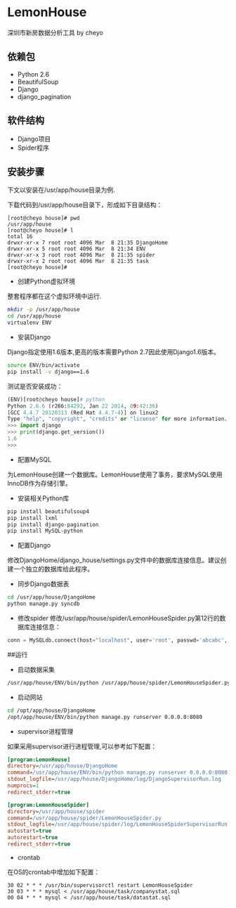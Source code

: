 # LemonHouse

深圳市新房数据分析工具 by cheyo

## 依赖包

- Python 2.6
- BeautifulSoup
- Django
- django_pagination

## 软件结构

- Django项目
- Spider程序

## 安装步骤

下文以安装在/usr/app/house目录为例.

下载代码到/usr/app/house目录下，形成如下目录结构：

```
[root@cheyo house]# pwd
/usr/app/house
[root@cheyo house]# l
total 16
drwxr-xr-x 7 root root 4096 Mar  8 21:35 DjangoHome
drwxr-xr-x 5 root root 4096 Mar  8 21:34 ENV
drwxr-xr-x 3 root root 4096 Mar  8 21:35 spider
drwxr-xr-x 2 root root 4096 Mar  8 21:35 task
[root@cheyo house]#
```

+ 创建Python虚拟环境

整套程序都在这个虚拟环境中运行.

```bash
mkdir -p /usr/app/house
cd /usr/app/house
virtualenv ENV
```

+ 安装Django

Django指定使用1.6版本,更高的版本需要Python 2.7因此使用Django1.6版本。

```bash
source ENV/bin/activate
pip install -v django==1.6
```

测试是否安装成功：

```python
(ENV)[root@cheyo house]# python
Python 2.6.6 (r266:84292, Jan 22 2014, 09:42:36)
[GCC 4.4.7 20120313 (Red Hat 4.4.7-4)] on linux2
Type "help", "copyright", "credits" or "license" for more information.
>>> import django
>>> print(django.get_version())
1.6
>>>
```

+ 配置MySQL

为LemonHouse创建一个数据库。LemonHouse使用了事务，要求MySQL使用InnoDB作为存储引擎。

+ 安装相关Python库

```bash
pip install beautifulsoup4
pip install lxml
pip install django-pagination
pip install MySQL-python
```

+ 配置Django

修改DjangoHome/django_house/settings.py文件中的数据库连接信息。建议创建一个独立的数据库给此程序。

+ 同步Django数据表

```bash
cd /usr/app/house/DjangoHome
python manage.py syncdb
```

+ 修改spider
修改/usr/app/house/spider/LemonHouseSpider.py第12行的数据库连接信息：

```python
conn = MySQLdb.connect(host="localhost", user='root', passwd='abcabc', db='LemonHouse2', charset='utf8')
```

##运行

+ 启动数据采集

```bash
/usr/app/house/ENV/bin/python /usr/app/house/spider/LemonHouseSpider.py
```

+ 启动网站

```bash
cd /opt/app/house/DjangoHome
/opt/app/house/ENV/bin/python manage.py runserver 0.0.0.0:8080
```

+ supervisor进程管理

如果采用supervisor进行进程管理,可以参考如下配置：

```ini
[program:LemonHouse]
directory=/usr/app/house/DjangoHome
command=/usr/app/house/ENV/bin/python manage.py runserver 0.0.0.0:8080 --noreload
stdout_logfile=/usr/app/house/DjangoHome/log/DjangoSupervisorRun.log
numprocs=1
redirect_stderr=true

[program:LemonHouseSpider]
directory=/usr/app/house/spider
command=/usr/app/house/spider/LemonHouseSpider.py
stdout_logfile=/usr/app/house/spider/log/LemonHouseSpiderSupervisorRun.log
autostart=true
autorestart=true
redirect_stderr=true
```

+ crontab

在OS的crontab中增加如下配置：

```
30 02 * * * /usr/bin/supervisorctl restart LemonHouseSpider
30 03 * * * mysql < /usr/app/house/task/companystat.sql
00 04 * * * mysql < /usr/app/house/task/datastat.sql
```
